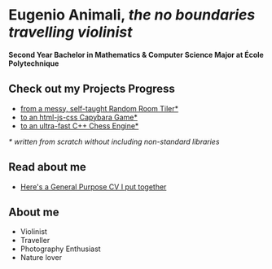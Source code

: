 # Eugenio Animali, *the no boundaries travelling violinist*

**Second Year Bachelor in Mathematics & Computer Science Major at École Polytechnique**

## Check out my Projects Progress
- [from a messy, self-taught Random Room Tiler*](github.com/jetzypetz/crazyfloors)
- [to an html-js-css Capybara Game*](github.com/jetzypetz/capybara)
- [to an ultra-fast C++ Chess Engine*](github.com/jetzypetz/chess%20bot)

*\* written from scratch without including non-standard libraries*

## Read about me

- [Here's a General Purpose CV I put together](General%20CV.pdf)

## About me
- Violinist
- Traveller
- Photography Enthusiast
- Nature lover

